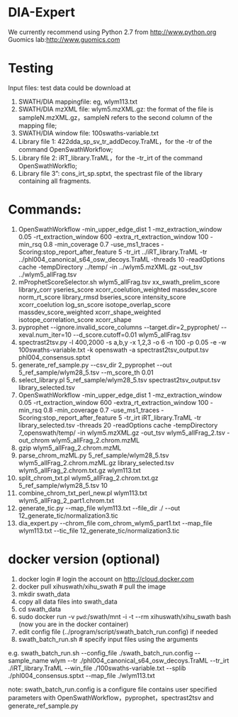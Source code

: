 # DIA-Expert

We currently recommend using Python 2.7 from http://www.python.org
Guomics lab:http://www.guomics.com

# Testing
Input files:
test data could be download at 

1. SWATH/DIA mappingfile: eg, wlym113.txt 
2. SWATH/DIA mzXML file: wlym5.mzXML.gz: the format of the file is sampleN.mzXML.gz，sampleN refers to the second column of the mapping file;
3. SWATH/DIA window file: 100swaths-variable.txt
4. Library file 1: 422dda_sp_sv_tr_addDecoy.TraML，for the -tr of the command OpenSwathWorkflow;
5. Library file 2: iRT_library.TraML，for the -tr_irt of the command OpenSwathWorkflo;
6. Library file 3”: cons_irt_sp.sptxt, the spectrast file of the library containing all fragments. 


# Commands:

1.	OpenSwathWorkflow -min_upper_edge_dist 1 -mz_extraction_window 0.05 -rt_extraction_window 600 -extra_rt_extraction_window 100 -min_rsq 0.8 -min_coverage 0.7 -use_ms1_traces -Scoring:stop_report_after_feature 5 -tr_irt ../iRT_library.TraML -tr ../phl004_canonical_s64_osw_decoys.TraML -threads 10 -readOptions cache -tempDirectory ../temp/ -in ../wlym5.mzXML.gz -out_tsv ../wlym5_allFrag.tsv
2.	mProphetScoreSelector.sh wlym5_allFrag.tsv xx_swath_prelim_score library_corr yseries_score xcorr_coelution_weighted massdev_score norm_rt_score library_rmsd bseries_score intensity_score xcorr_coelution log_sn_score isotope_overlap_score massdev_score_weighted xcorr_shape_weighted isotope_correlation_score xcorr_shape
3.	pyprophet --ignore.invalid_score_columns --target.dir=2_pyprophet/  --xeval.num_iter=10 --d_score.cutoff=0.01 wlym5_allFrag.tsv
4.	spectrast2tsv.py -l 400,2000 -s a,b,y -x 1,2,3 -o 6 -n 100 -p 0.05 -e -w 100swaths-variable.txt -k openswath -a spectrast2tsv_output.tsv phl004_consensus.sptxt
5.	generate_ref_sample.py --csv_dir 2_pyprophet --out 5_ref_sample/wlym28_5.tsv --m_score_th 0.01
6.	select_library.pl 5_ref_sample/wlym28_5.tsv spectrast2tsv_output.tsv library_selected.tsv
7.	OpenSwathWorkflow -min_upper_edge_dist 1 -mz_extraction_window 0.05 -rt_extraction_window 600 -extra_rt_extraction_window 100 -min_rsq 0.8 -min_coverage 0.7 -use_ms1_traces -Scoring:stop_report_after_feature 5 -tr_irt iRT_library.TraML -tr library_selected.tsv  -threads 20 -readOptions cache -tempDirectory 7_openswath/temp/ -in wlym5.mzXML.gz -out_tsv wlym5_allFrag_2.tsv -out_chrom wlym5_allFrag_2.chrom.mzML
8.	gzip  wlym5_allFrag_2.chrom.mzML
9.	parse_chrom_mzML.py 5_ref_sample/wlym28_5.tsv wlym5_allFrag_2.chrom.mzML.gz library_selected.tsv wlym5_allFrag_2.chrom.txt.gz wlym113.txt
10.	split_chrom_txt.pl wlym5_allFrag_2.chrom.txt.gz  5_ref_sample/wlym28_5.tsv 10
11.	combine_chrom_txt_perl_new.pl wlym113.txt wlym5_allFrag_2_part1.chrom.txt
12.	generate_tic.py --map_file wlym113.txt --file_dir ./ --out 12_generate_tic/normalization3.tic
13.	dia_expert.py --chrom_file com_chrom_wlym5_part1.txt --map_file wlym113.txt --tic_file 12_generate_tic/normalization3.tic

# docker version (optional)
1. docker login  # login the account on http://cloud.docker.com
2. docker pull xihuswath/xihu_swath  # pull the image
3. mkdir swath_data
4. copy all data files into swath_data
5. cd swath_data
6. sudo docker run -v `pwd`:/swath/mnt -i -t --rm xihuswath/xihu_swath bash
   (now you are in the docker container)
7. edit config file (../program/script/swath_batch_run.config) if needed
8. swath_batch_run.sh  # specify input files using the arguments

e.g.
swath_batch_run.sh --config_file ./swath_batch_run.config --sample_name wlym --tr ./phl004_canonical_s64_osw_decoys.TraML --tr_irt ./iRT_library.TraML --win_file ./100swaths-variable.txt --splib ./phl004_consensus.sptxt --map_file ./wlym113.txt

note:  swath_batch_run.config is a configure file contains user specified parameters with OpenSwathWorkflow，pyprophet，spectrast2tsv and generate_ref_sample.py
